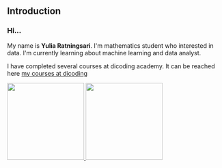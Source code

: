 ## Introduction

### Hi...
My name is <b> Yulia Ratningsari</b>.
I'm mathematics student who interested in data. I'm currently learning about machine learning and data analyst.

I have completed several courses at dicoding academy. 
It can be reached here [my courses at dicoding](https://www.dicoding.com/users/yuliaratsa/academies)

<p align="left">
<a href="https://github.com/YuliaRatsa">
  <img height="180em" src="https://github-readme-stats-eight-theta.vercel.app/api?username=YuliaRatsa&show_icons=true&theme=algolia&include_all_commits=true&count_private=true"/>
  <img height="180em" src="https://github-readme-stats-eight-theta.vercel.app/api/top-langs/?username=YuliaRatsa&layout=compact&langs_count=8&theme=algolia"/>
</a>
</p>


<!--
**YuliaRatsa/YuliaRatsa** is a ✨ _special_ ✨ repository because its `README.md` (this file) appears on your GitHub profile.

Here are some ideas to get you started:

- 🔭 I’m currently working on ...
- 🌱 I’m currently learning ...
- 👯 I’m looking to collaborate on ...
- 🤔 I’m looking for help with ...
- 💬 Ask me about ...
- 📫 How to reach me: ...
- 😄 Pronouns: ...
- ⚡ Fun fact: ...
-->
